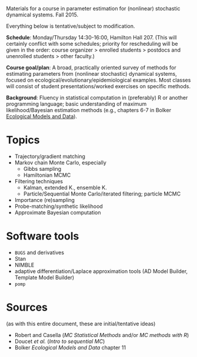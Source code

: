 Materials for a course in parameter estimation for (nonlinear) stochastic dynamical systems.   Fall 2015.

Everything below is tentative/subject to modification.

**Schedule**: Monday/Thursday 14:30-16:00, Hamilton Hall 207.  (This will certainly conflict with some schedules; priority for rescheduling will be given in the order: course organizer > enrolled students > postdocs and unenrolled students > other faculty.)

**Course goal/plan**: A broad, practically oriented survey of methods for estimating parameters from (nonlinear stochastic) dynamical systems, focused on ecological/evolutionary/epidemiological examples. Most classes will consist of student presentations/worked exercises on specific methods.

**Background**: Fluency in statistical computation in (preferably) R or another programming language; basic understanding of maximum likelihood/Bayesian estimation methods (e.g., chapters 6-7 in Bolker [Ecological Models and Data](http://ms.mcmaster.ca/~bolker/emdbook/)).

Topics
==========

* Trajectory/gradient matching
* Markov chain Monte Carlo, especially
   * Gibbs sampling
   * Hamiltonian MCMC
* Filtering techniques
   * Kalman, extended K., ensemble K.
   * Particle/Sequential Monte Carlo/iterated filtering; particle MCMC
* Importance (re)sampling
* Probe-matching/synthetic likelihood
* Approximate Bayesian computation

Software tools
============

* `BUGS` and derivatives
* Stan
* NIMBLE
* adaptive differentiation/Laplace approximation tools (AD Model Builder, Template Model Builder)
* `pomp`

Sources
===========

(as with this entire document, these are initial/tentative ideas)

* Robert and Casella (*MC Statistical Methods* and/or *MC methods with R*)
* Doucet *et al.* (*Intro to sequential MC*)
* Bolker *Ecological Models and Data* chapter 11
